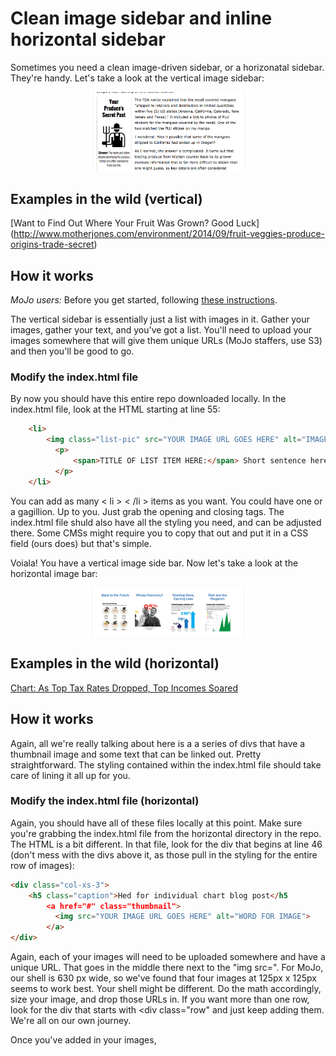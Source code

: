 Clean image sidebar and inline horizontal sidebar
=============
Sometimes you need a clean image-driven sidebar, or a horizonatal sidebar. They're handy. Let's take a look at the vertical image sidebar:

<p align="center">
  <img width="50%" src="https://github.com/motherjones/image-sidebar/blob/master/img/Screen%20Shot%202014-11-20%20at%2012.56.16%20PM.png" alt="screenshot"/>
</p>

## Examples in the wild (vertical)

[Want to Find Out Where Your Fruit Was Grown? Good Luck]
(http://www.motherjones.com/environment/2014/09/fruit-veggies-produce-origins-trade-secret)

## How it works

*MoJo users:* Before you get started, following [these instructions](https://github.com/motherjones/story-tools#starting-a-new-project).

The vertical sidebar is essentially just a list with images in it. Gather your images, gather your text, and you've got a list. You'll need to upload your images somewhere that will give them unique URLs (MoJo staffers, use S3) and then you'll be good to go. 

### Modify the index.html file

By now you should have this entire repo downloaded locally. In the index.html file, look at the HTML starting at line 55: 

```html
    <li>
        <img class="list-pic" src="YOUR IMAGE URL GOES HERE" alt="IMAGE OF SOMETHING">
          <p>
              <span>TITLE OF LIST ITEM HERE:</span> Short sentence here or something like that. Keep it pithy.
          </p>
    </li>
  ```
You can add as many < li >  < /li > items as you want. You could have one or a gagillion. Up to you. Just grab the opening and closing tags. The index.html file shuld also have all the styling you need, and can be adjusted there. Some CMSs might require you to copy that out and put it in a CSS field (ours does) but that's simple.

Voiala! You have a vertical image side bar. Now let's take a look at the horizontal image bar:

<p align="center">
  <img width="50%" src="https://github.com/motherjones/image-sidebar/blob/master/img/Screen%20Shot%202014-11-20%20at%202.44.12%20PM.png" alt="screenshot"/>
</p>

## Examples in the wild (horizontal)

[Chart: As Top Tax Rates Dropped, Top Incomes Soared](http://www.motherjones.com/mojo/2014/09/income-inequality-tax-rates-income)

## How it works

Again, all we're really talking about here is a a series of divs that have a thumbnail image and some text that can be linked out. Pretty straightforward. The styling contained within the index.html file should take care of lining it all up for you. 

### Modify the index.html file (horizontal)

Again, you should have all of these files locally at this point. Make sure you're grabbing the index.html file from the horizontal directory in the repo. The HTML is a bit different. In that file, look for the div that begins at line 46 (don't mess with the divs above it, as those pull in the styling for the entire row of images): 
```html
<div class="col-xs-3">
    <h5 class="caption">Hed for individual chart blog post</h5
        <a href="#" class="thumbnail">
          <img src="YOUR IMAGE URL GOES HERE" alt="WORD FOR IMAGE">
        </a>
</div>
```
Again, each of your images will need to be uploaded somewhere and have a unique URL. That goes in the middle there next to the "img src=". For MoJo, our shell is 630 px wide, so we've found that four images at 125px x 125px seems to work best. Your shell might be different. Do the math accordingly, size your image, and drop those URLs in. If you want more than one row, look for the div that starts with <div class="row" and just keep adding them. We're all on our own journey.

Once you've added in your images, 

